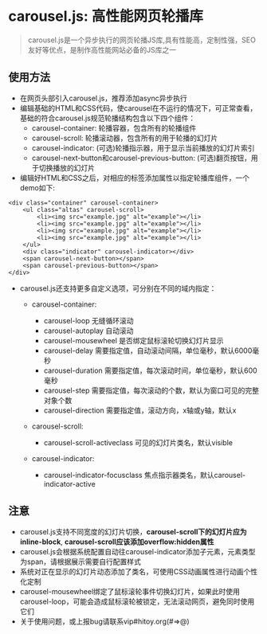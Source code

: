 # carousel.js: 高性能网页轮播库
> carousel.js是一个异步执行的网页轮播JS库,具有性能高，定制性强，SEO友好等优点，是制作高性能网站必备的JS库之一

## 使用方法
* 在网页头部引入carousel.js，推荐添加async异步执行
* 编辑基础的HTML和CSS代码，使carousel在不运行的情况下，可正常查看，基础的符合carousel.js规范轮播结构包含以下四个组件：
   * carousel-container: 轮播容器，包含所有的轮播组件
   * carousel-scroll: 轮播滚动器，包含所有的用于轮播的幻灯片
   * carousel-indicator: (可选)轮播指示器，用于显示当前播放的幻灯片索引
   * carousel-next-button和carousel-previous-button: (可选)翻页按钮，用于切换播放的幻灯片
* 编辑好HTML和CSS之后，对相应的标签添加属性以指定轮播库组件，一个demo如下:
```
<div class="container" carousel-container>
    <ul class="altas" carousel-scroll>
        <li><img src="example.jpg" alt="example"></li>
        <li><img src="example.jpg" alt="example"></li>
        <li><img src="example.jpg" alt="example"></li>
        <li><img src="example.jpg" alt="example"></li>
    </ul>
    <div class="indicator" carousel-indicator></div>
    <span carousel-next-button></span>
    <span carousel-previous-button></span>
</div>
```
* carousel.js还支持更多自定义选项，可分别在不同的域内指定：
   * carousel-container: 
      * carousel-loop 无缝循环滚动
      * carousel-autoplay 自动滚动
      * carousel-mousewheel 是否绑定鼠标滚轮切换幻灯片显示
      * carousel-delay 需要指定值，自动滚动间隔，单位毫秒，默认6000毫秒
      * carousel-duration 需要指定值，每次滚动时间，单位毫秒，默认600毫秒
      * carousel-step 需要指定值，每次滚动的个数，默认为窗口可见的完整对象个数
      * carousel-direction 需要指定值，滚动方向，x轴或y轴，默认x

   * carousel-scroll:
      * carousel-scroll-activeclass 可见的幻灯片类名，默认visible

   * carousel-indicator:
      * carousel-indicator-focusclass 焦点指示器类名，默认carousel-indicator-active

## 注意
* carousel.js支持不同宽度的幻灯片切换，**carousel-scroll下的幻灯片应为inline-block**, **carousel-scroll应该添加overflow:hidden属性**
* carousel.js会根据系统配置自动往carousel-indicator添加子元素，元素类型为span，请根据展示需要自行配置样式
* 系统对正在显示的幻灯片动态添加了类名，可使用CSS动画属性进行动画个性化定制
* carousel-mousewheel绑定了鼠标滚轮事件切换幻灯片，如果此时使用carousel-loop，可能会造成鼠标滚轮被锁定，无法滚动网页，避免同时使用它们
* 关于使用问题，或上报bug请联系vip#hitoy.org(#=>@)
